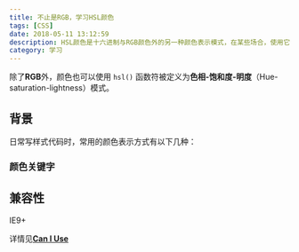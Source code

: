 ```yaml
---
title: 不止是RGB，学习HSL颜色
tags: [CSS]
date: 2018-05-11 13:12:59
description: HSL颜色是十六进制与RGB颜色外的另一种颜色表示模式，在某些场合，使用它会更加方便。
category: 学习
---
```


除了**RGB**外，颜色也可以使用 `hsl()` 函数符被定义为**色相-饱和度-明度**（Hue-saturation-lightness）模式。<!-- more -->

## 背景

日常写样式代码时，常用的颜色表示方式有以下几种：

### 颜色关键字



## 兼容性

IE9+

详情见[**Can I Use**](https://caniuse.com/#search=hsl)
